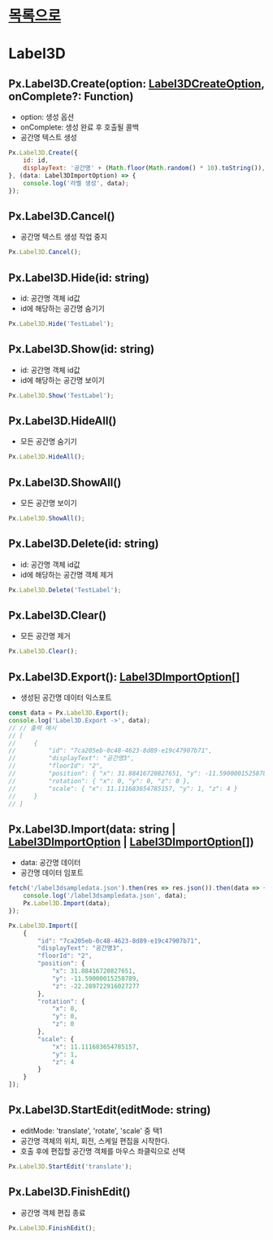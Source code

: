 [목록으로](../readme.md)
============
Label3D
=============
## Px.Label3D.Create(option: [Label3DCreateOption](./Interfaces.md#label3dcreateoption), onComplete?: Function)
- option: 생성 옵션
- onComplete: 생성 완료 후 호출될 콜백
- 공간명 텍스트 생성
```javascript
Px.Label3D.Create({
    id: id,
    displayText: '공간명' + (Math.floor(Math.random() * 10).toString()),
}, (data: Label3DImportOption) => {
    console.log('라벨 생성', data);
});
```

## Px.Label3D.Cancel()
- 공간명 텍스트 생성 작업 중지
```javascript
Px.Label3D.Cancel();
```

## Px.Label3D.Hide(id: string)
- id: 공간명 객체 id값
- id에 해당하는 공간명 숨기기
```javascript
Px.Label3D.Hide('TestLabel');
```

## Px.Label3D.Show(id: string)
- id: 공간명 객체 id값
- id에 해당하는 공간명 보이기
```javascript
Px.Label3D.Show('TestLabel');
```

## Px.Label3D.HideAll()
- 모든 공간명 숨기기
```javascript
Px.Label3D.HideAll();
```

## Px.Label3D.ShowAll()
- 모든 공간명 보이기
```javascript
Px.Label3D.ShowAll();
```

## Px.Label3D.Delete(id: string)
- id: 공간명 객체 id값
- id에 해당하는 공간명 객체 제거
```javascript
Px.Label3D.Delete('TestLabel');
```

## Px.Label3D.Clear()
- 모든 공간명 제거
```javascript
Px.Label3D.Clear();
```

## Px.Label3D.Export(): [Label3DImportOption](./Interfaces.md#label3dimportoption)[]
- 생성된 공간명 데이터 익스포트
```javascript
const data = Px.Label3D.Export();
console.log('Label3D.Export ->', data);
// // 출력 예시
// [
//     {
//         "id": "7ca205eb-0c48-4623-8d89-e19c47907b71",
//         "displayText": "공간명3",
//         "floorId": "2",
//         "position": { "x": 31.88416720827651, "y": -11.59000015258789, "z": -22.289722916027277 },
//         "rotation": { "x": 0, "y": 0, "z": 0 },
//         "scale": { "x": 11.111683654785157, "y": 1, "z": 4 }
//     }
// ]
```

## Px.Label3D.Import(data: string | [Label3DImportOption](./Interfaces.md#label3dimportoption) | [Label3DImportOption](./Interfaces.md#label3dimportoption)[])
- data: 공간명 데이터
- 공간명 데이터 임포트
```javascript
fetch('/label3dsampledata.json').then(res => res.json()).then(data => {
    console.log('/label3dsampledata.json', data);
    Px.Label3D.Import(data);
});

Px.Label3D.Import([
    {
        "id": "7ca205eb-0c48-4623-8d89-e19c47907b71",
        "displayText": "공간명3",
        "floorId": "2",
        "position": {
            "x": 31.88416720827651,
            "y": -11.59000015258789,
            "z": -22.289722916027277
        },
        "rotation": {
            "x": 0,
            "y": 0,
            "z": 0
        },
        "scale": {
            "x": 11.111683654785157,
            "y": 1,
            "z": 4
        }
    }
]);
```

## Px.Label3D.StartEdit(editMode: string)
- editMode: 'translate', 'rotate', 'scale' 중 택1
- 공간명 객체의 위치, 회전, 스케일 편집을 시작한다.
- 호출 후에 편집할 공간명 객체를 마우스 좌클릭으로 선택
```javascript
Px.Label3D.StartEdit('translate');
```

## Px.Label3D.FinishEdit()
- 공간명 객체 편집 종료
```javascript
Px.Label3D.FinishEdit();
```